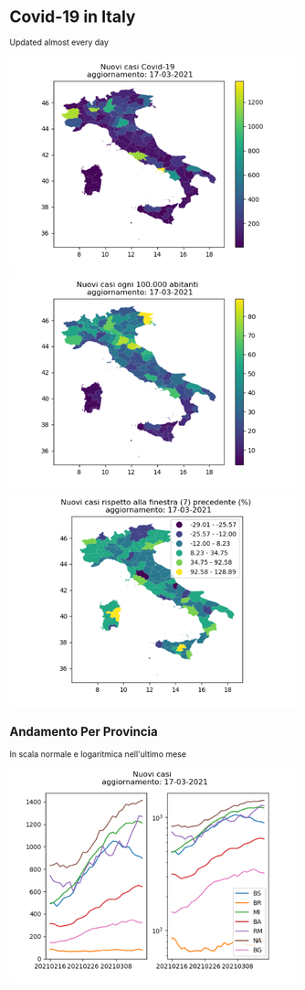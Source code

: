 # Covid-19 in Italy

Updated almost every day

<img src="./fig/nuovi_casi.png">
<img src="./fig/nuovi_casi_100k.png">
<img src="./fig/delta.png">

## Andamento Per Provincia
In scala normale e logaritmica nell'ultimo mese

<img src="./fig/prov.png">
